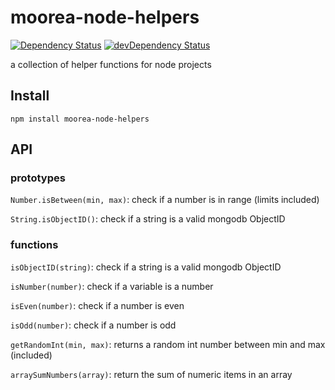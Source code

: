 # moorea-node-helpers

[![Dependency Status](https://david-dm.org/pdesterlich/moorea-node-helpers.svg?theme=shields.io)](https://david-dm.org/pdesterlich/moorea-node-helpers) [![devDependency Status](https://david-dm.org/pdesterlich/moorea-node-helpers/dev-status.svg?theme=shields.io)](https://david-dm.org/pdesterlich/moorea-node-helpers#info=devDependencies)

a collection of helper functions for node projects

## Install

`npm install moorea-node-helpers`

## API

### prototypes

`Number.isBetween(min, max)`: check if a number is in range (limits included)

`String.isObjectID()`: check if a string is a valid mongodb ObjectID

### functions

`isObjectID(string)`: check if a string is a valid mongodb ObjectID

`isNumber(number)`: check if a variable is a number

`isEven(number)`: check if a number is even

`isOdd(number)`: check if a number is odd

`getRandomInt(min, max)`: returns a random int number between min and max (included)

`arraySumNumbers(array)`: return the sum of numeric items in an array
